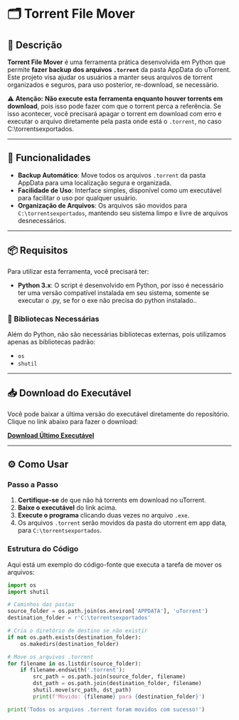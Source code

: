 # 🗂️ Torrent File Mover

## 📜 Descrição

**Torrent File Mover** é uma ferramenta prática desenvolvida em Python que permite **fazer backup dos arquivos `.torrent`** da pasta AppData do uTorrent. Este projeto visa ajudar os usuários a manter seus arquivos de torrent organizados e seguros, para uso posterior, re-download, se necessário.

⚠️ **Atenção:** **Não execute esta ferramenta enquanto houver torrents em download**, pois isso pode fazer com que o torrent perca a referência. Se isso acontecer, você precisará apagar o torrent em download com erro e executar o arquivo diretamente pela pasta onde está o `.torrent`, no caso C:\torrentsexportados.

---

## 🚀 Funcionalidades

- **Backup Automático**: Move todos os arquivos `.torrent` da pasta AppData para uma localização segura e organizada.
- **Facilidade de Uso**: Interface simples, disponível como um executável para facilitar o uso por qualquer usuário.
- **Organização de Arquivos**: Os arquivos são movidos para `C:\torrentsexportados`, mantendo seu sistema limpo e livre de arquivos desnecessários.

---

## 📦 Requisitos

Para utilizar esta ferramenta, você precisará ter:

- **Python 3.x**: O script é desenvolvido em Python, por isso é necessário ter uma versão compatível instalada em seu sistema, somente se executar o .py, se for o exe não precisa do python instalado..

### 🔧 Bibliotecas Necessárias

Além do Python, não são necessárias bibliotecas externas, pois utilizamos apenas as bibliotecas padrão:

- `os`
- `shutil`

---

## 📥 Download do Executável

Você pode baixar a última versão do executável diretamente do repositório. Clique no link abaixo para fazer o download:

[**Download Último Executável**]([https://github.com/chaos4455/torrent-file-mover-backuper/releases/latest](https://github.com/chaos4455/torrent-file-mover-backuper/tree/main/programas))

---

## ⚙️ Como Usar

### Passo a Passo

1. **Certifique-se** de que não há torrents em download no uTorrent.
2. **Baixe o executável** do link acima.
3. **Execute o programa** clicando duas vezes no arquivo `.exe`.
4. Os arquivos `.torrent` serão movidos da pasta do utorrent em app data, para `C:\torrentsexportados`.

### Estrutura do Código

Aqui está um exemplo do código-fonte que executa a tarefa de mover os arquivos:

```python
import os
import shutil

# Caminhos das pastas
source_folder = os.path.join(os.environ['APPDATA'], 'uTorrent')
destination_folder = r'C:\torrentsexportados'

# Cria o diretório de destino se não existir
if not os.path.exists(destination_folder):
    os.makedirs(destination_folder)

# Move os arquivos .torrent
for filename in os.listdir(source_folder):
    if filename.endswith('.torrent'):
        src_path = os.path.join(source_folder, filename)
        dst_path = os.path.join(destination_folder, filename)
        shutil.move(src_path, dst_path)
        print(f'Movido: {filename} para {destination_folder}')

print('Todos os arquivos .torrent foram movidos com sucesso!')

